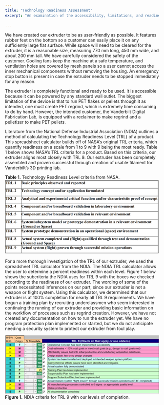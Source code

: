 ```yaml
---
title: "Technology Readiness Assessment"
excerpt: "An examination of the accessibility, limitations, and readiness of our extruder"

---
```


We have created our extruder to be as user-friendly as possible. It features rubber feet on the bottom so a customer can easily place it on any sufficiently large flat surface. While space will need to be cleared for the extruder, it is a reasonable size, measuring 770 mm long, 450 mm wide, and about 200 mm tall. We have carefully considered the safety of the customer. Cooling fans keep the machine at a safe temperature, and ventilation holes are covered by mesh panels so a user cannot access the inner mechanical components without removing the housing. An emergency stop button is present in case the extruder needs to be stopped immediately for any reason. 

The extruder is completely functional and ready to be used. It is accessible because it can be powered by any standard wall outlet. The biggest limitation of the device is that to run PET flakes or pellets through it as intended, one must create PET regrind, which is extremely time consuming to do by hand. However, the intended customer, the Vanderbilt Digital Fabrication Lab, is equipped with a reclaimer to make regrind and a pelletizer to make PET pellets. 

Literature from the National Defense Industrial Association (NDIA) outlines a method of calculating the Technology Readiness Level (TRL) of a product. This spreadsheet calculator builds off of NASA’s original TRL criteria, which quantify readiness on a scale from 1 to 9 with 9 being the most ready. Table 1 below shows NASA’s TRL criteria for a product. Based on this criteria, our extruder aligns most closely with TRL 9. Our extruder has been completely assembled and proven successful through creation of usable filament for Vanderbilt’s 3D printing lab. 

**Table 1.** Technology Readiness Level criteria from NASA.
![Table of NASA TRL criteria](/assets/img/NASA_TRL.png)

For a more thorough investigation of the TRL of our extruder, we used the spreadsheet TRL calculator from the NDIA. The NDIA TRL calculator allows the user to determine a percent readiness within each level. Figure 1 below shows the subcriteria the NDIA uses for TRL 9 with the boxes we checked according to the readiness of our extruder. The wording of some of the points necessitated inferences on our part, since our extruder is not a weapon or flight system. Using this calculator, we determined that our extruder is at 100% completion for nearly all TRL 9 requirements. We have begun a training plan by recruiting underclassmen who seem interested in continuing the running of our extruder and providing basic information on the workflow of processes such as regrind creation. However, we have not created any documentation on how to run the extruder yet. We have no program protection plan implemented or started, but we do not anticipate needing a security system to protect our extruder from foul play.

![Spreadsheet screenshot of NDIA TRL 9 criteria](/assets/img/TRL_9.png)
**Figure 1.** NDIA criteria for TRL 9 with our levels of completion.
